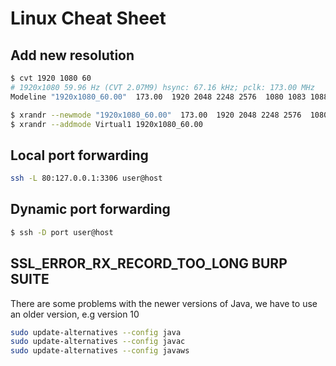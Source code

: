 # Linux Cheat Sheet

## Add new resolution

```bash
$ cvt 1920 1080 60
# 1920x1080 59.96 Hz (CVT 2.07M9) hsync: 67.16 kHz; pclk: 173.00 MHz
Modeline "1920x1080_60.00"  173.00  1920 2048 2248 2576  1080 1083 1088 1120 -hsync +vsync

$ xrandr --newmode "1920x1080_60.00"  173.00  1920 2048 2248 2576  1080 1083 1088 1120 -hsync +vsync
$ xrandr --addmode Virtual1 1920x1080_60.00
```
## Local port forwarding

```bash
ssh -L 80:127.0.0.1:3306 user@host
```

## Dynamic port forwarding

```bash
$ ssh -D port user@host
```
## SSL_ERROR_RX_RECORD_TOO_LONG BURP SUITE

There are some problems with the newer versions of Java, we have to use an older version, e.g version 10

```bash
sudo update-alternatives --config java
sudo update-alternatives --config javac
sudo update-alternatives --config javaws
```

